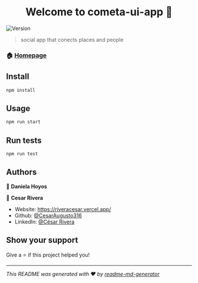 <h1 align="center">Welcome to cometa-ui-app 👋</h1>
<p>
  <img alt="Version" src="https://img.shields.io/badge/version-1.0.0-blue.svg?cacheSeconds=2592000" />
</p>

> social app that conects places and people

### 🏠 [Homepage](https://www.cometasocialapp.com/)

## Install

```sh
npm install
```

## Usage

```sh
npm run start
```

## Run tests

```sh
npm run test
```

## Authors

👤 **Daniela Hoyos**

👤 **Cesar Rivera**

- Website: https://riveracesar.vercel.app/
- Github: [@CesarAugusto316](https://github.com/CesarAugusto316)
- LinkedIn: [@César Rivera](https://linkedin.com/in/césar-rivera316/)

## Show your support

Give a ⭐️ if this project helped you!

---

_This README was generated with ❤️ by [readme-md-generator](https://github.com/kefranabg/readme-md-generator)_
